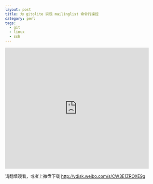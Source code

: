 ```yaml
---
layout: post
title: 为 gitolite 实现 mailinglist 命令行操控
category: perl
tags:
  - git
  - linux
  - ssh
---
```

<iframe src="http://www.slideshare.net/slideshow/embed_code/29033320" width="476" height="400" frameborder="0" marginwidth="0" marginheight="0" scrolling="no"></iframe>

请翻墙观看，或者上微盘下载
<http://vdisk.weibo.com/s/CW3E1ZROXE9g>
